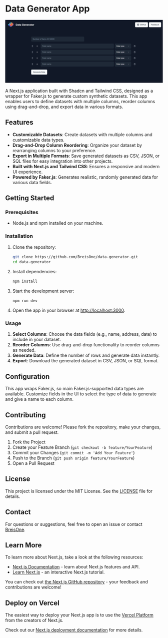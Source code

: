 # Data Generator App

![Data Generator App](./docs/app_preview.png)

A Next.js application built with Shadcn and Tailwind CSS, designed as a wrapper for Faker.js to generate custom synthetic datasets. This app enables users to define datasets with multiple columns, reorder columns using drag-and-drop, and export data in various formats.

## Features

- **Customizable Datasets**: Create datasets with multiple columns and customizable data types.
- **Drag-and-Drop Column Reordering**: Organize your dataset by rearranging columns to your preference.
- **Export in Multiple Formats**: Save generated datasets as CSV, JSON, or SQL files for easy integration into other projects.
- **Built with Next.js and Tailwind CSS**: Ensures a responsive and modern UI experience.
- **Powered by Faker.js**: Generates realistic, randomly generated data for various data fields.

## Getting Started

### Prerequisites

- Node.js and npm installed on your machine.

### Installation

1. Clone the repository:

    ```bash
    git clone https://github.com/BreisOne/data-generator.git
    cd data-generator
    ```

2. Install dependencies:

    ```bash
    npm install
    ```

3. Start the development server:

    ```bash
    npm run dev
    ```

4. Open the app in your browser at [http://localhost:3000](http://localhost:3000).

### Usage

1. **Select Columns**: Choose the data fields (e.g., name, address, date) to include in your dataset.
2. **Reorder Columns**: Use drag-and-drop functionality to reorder columns as needed.
3. **Generate Data**: Define the number of rows and generate data instantly.
4. **Export**: Download the generated dataset in CSV, JSON, or SQL format.

## Configuration

This app wraps Faker.js, so main Faker.js-supported data types are available. Customize fields in the UI to select the type of data to generate and give a name to each column.

## Contributing

Contributions are welcome! Please fork the repository, make your changes, and submit a pull request.

1. Fork the Project
2. Create your Feature Branch (`git checkout -b feature/YourFeature`)
3. Commit your Changes (`git commit -m 'Add Your Feature'`)
4. Push to the Branch (`git push origin feature/YourFeature`)
5. Open a Pull Request

## License

This project is licensed under the MIT License. See the [LICENSE](LICENSE) file for details.

## Contact

For questions or suggestions, feel free to open an issue or contact [BreisOne](https://github.com/BreisOne).

## Learn More

To learn more about Next.js, take a look at the following resources:

- [Next.js Documentation](https://nextjs.org/docs) - learn about Next.js features and API.
- [Learn Next.js](https://nextjs.org/learn) - an interactive Next.js tutorial.

You can check out [the Next.js GitHub repository](https://github.com/vercel/next.js/) - your feedback and contributions are welcome!

## Deploy on Vercel

The easiest way to deploy your Next.js app is to use the [Vercel Platform](https://vercel.com/new?utm_medium=default-template&filter=next.js&utm_source=create-next-app&utm_campaign=create-next-app-readme) from the creators of Next.js.

Check out our [Next.js deployment documentation](https://nextjs.org/docs/deployment) for more details.

